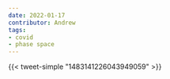 ```yaml
---
date: 2022-01-17
contributor: Andrew
tags:
- covid
- phase space
---
```


{{< tweet-simple "1483141226043949059" >}}

<!-- {< tweet user="VictimOfMaths" id="1483141226043949059" >}} -->
